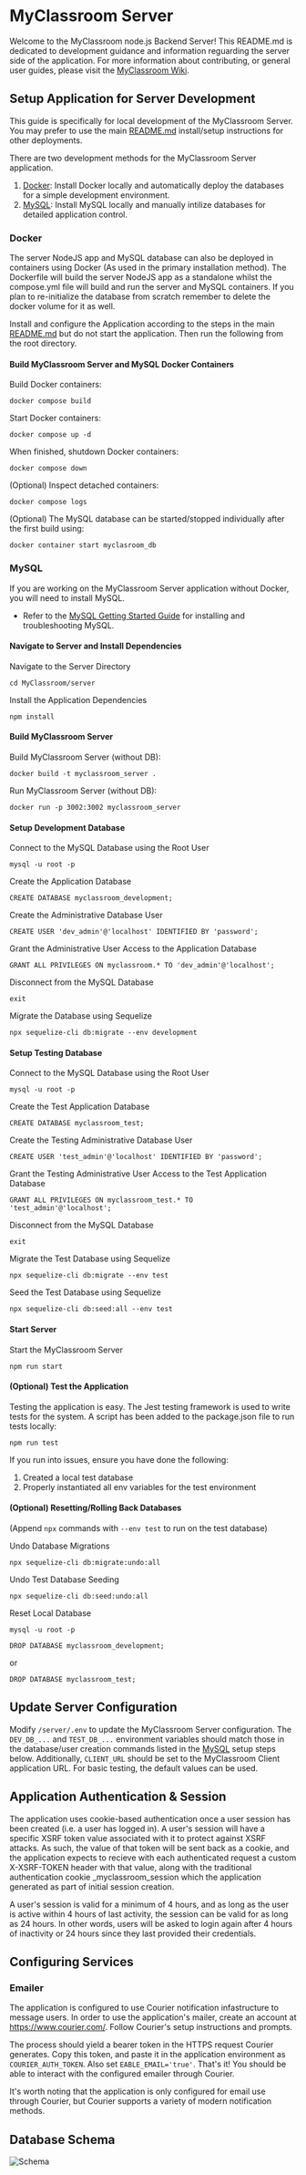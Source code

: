 # MyClassroom Server
Welcome to the MyClassroom node.js Backend Server! This README.md is dedicated to development guidance and information reguarding the server side of the application. For more information about contributing, or general user guides, please visit the [MyClassroom Wiki](https://github.com/OSU-MC/MyClassroom/wiki).

## Setup Application for Server Development
This guide is specifically for local development of the MyClassroom Server. You may prefer to use the main [README.md](../README.md) install/setup instructions for other deployments.

There are two development methods for the MyClassroom Server application.

1. [Docker](#docker): Install Docker locally and automatically deploy the databases for a simple development environment.
2. [MySQL](#mysql): Install MySQL locally and manually intilize databases for detailed application control.

### Docker
The server NodeJS app and MySQL database can also be deployed in containers using Docker (As used in the primary installation method). The Dockerfile will build the server NodeJS app as a standalone whilst the compose.yml file will build and run the server and MySQL containers. If you plan to re-initialize the database from scratch remember to delete the docker volume for it as well.

Install and configure the Application according to the steps in the main [README.md](../README.md) but do not start the application. Then run the following from the root directory.

#### Build MyClassroom Server and MySQL Docker Containers
Build Docker containers:
```
docker compose build
```

Start Docker containers:
```
docker compose up -d
```

When finished, shutdown Docker containers:
```
docker compose down
```

(Optional) Inspect detached containers:
```
docker compose logs
```

(Optional) The MySQL database can be started/stopped individually after the first build using:
```
docker container start myclasroom_db
```

### MySQL
If you are working on the MyClassroom Server application without Docker, you will need to install MySQL.

- Refer to the [MySQL Getting Started Guide](https://dev.mysql.com/doc/mysql-getting-started/en/) for installing and troubleshooting MySQL.

#### Navigate to Server and Install Dependencies

Navigate to the Server Directory
```
cd MyClassroom/server
```

Install the Application Dependencies
```
npm install
```

#### Build MyClassroom Server
Build MyClassroom Server (without DB):
```
docker build -t myclassroom_server .
```

Run MyClassroom Server (without DB):
```
docker run -p 3002:3002 myclassroom_server
```

#### Setup Development Database
Connect to the MySQL Database using the Root User
```
mysql -u root -p
```

Create the Application Database
```
CREATE DATABASE myclassroom_development;
```

Create the Administrative Database User
```
CREATE USER 'dev_admin'@'localhost' IDENTIFIED BY 'password';
```

Grant the Administrative User Access to the Application Database
```
GRANT ALL PRIVILEGES ON myclassroom.* TO 'dev_admin'@'localhost';
```

Disconnect from the MySQL Database
```
exit
```

Migrate the Database using Sequelize
```
npx sequelize-cli db:migrate --env development
```

#### Setup Testing Database
Connect to the MySQL Database using the Root User
```
mysql -u root -p
```

Create the Test Application Database
```
CREATE DATABASE myclassroom_test;
```

Create the Testing Administrative Database User
```
CREATE USER 'test_admin'@'localhost' IDENTIFIED BY 'password';
```

Grant the Testing Administrative User Access to the Test Application Database
```
GRANT ALL PRIVILEGES ON myclassroom_test.* TO 'test_admin'@'localhost';
```

Disconnect from the MySQL Database
```
exit
```

Migrate the Test Database using Sequelize
```
npx sequelize-cli db:migrate --env test
```

Seed the Test Database using Sequelize
```
npx sequelize-cli db:seed:all --env test
```

#### Start Server
Start the MyClassroom Server
```
npm run start
```

#### (Optional) Test the Application
Testing the application is easy. The Jest testing framework is used to write tests for the system. A script has been added to the package.json file to run tests locally:
```
npm run test
```

If you run into issues, ensure you have done the following:

1. Created a local test database
2. Properly instantiated all env variables for the test environment

#### (Optional) Resetting/Rolling Back Databases
(Append `npx` commands with `--env test` to run on the test database)

Undo Database Migrations
```
npx sequelize-cli db:migrate:undo:all
```

Undo Test Database Seeding
```
npx sequelize-cli db:seed:undo:all
```

Reset Local Database
```
mysql -u root -p
```

```
DROP DATABASE myclassroom_development;
```

or

```
DROP DATABASE myclassroom_test;
```

## Update Server Configuration
Modify `/server/.env` to update the MyClassroom Server configuration. The `DEV_DB_...` and `TEST_DB_...` environment variables should match those in the database/user creation commands listed in the [MySQL](#mysql) setup steps below. Additionally, `CLIENT_URL` should be set to the MyClassroom Client application URL. For basic testing, the default values can be used.

## Application Authentication & Session
The application uses cookie-based authentication once a user session has been created (i.e. a user has logged in). A user's session will have a specific XSRF token value associated with it to protect against XSRF attacks. As such, the value of that token will be sent back as a cookie, and the application expects to recieve with each authenticated request a custom X-XSRF-TOKEN header with that value, along with the traditional authentication cookie \_myclassroom_session which the application generated as part of initial session creation.

A user's session is valid for a minimum of 4 hours, and as long as the user is active within 4 hours of last activity, the session can be valid for as long as 24 hours. In other words, users will be asked to login again after 4 hours of inactivity or 24 hours since they last provided their credentials.

## Configuring Services
### Emailer
The application is configured to use Courier notification infastructure to message users. In order to use the application's mailer, create an account at https://www.courier.com/. Follow Courier's setup instructions and prompts.

The process should yield a bearer token in the HTTPS request Courier generates. Copy this token, and paste it in the application environment as `COURIER_AUTH_TOKEN`. Also set `EABLE_EMAIL='true'`. That's it! You should be able to interact with the configured emailer through Courier.

It's worth noting that the application is only configured for email use through Courier, but Courier supports a variety of modern notification methods.

## Database Schema
![Schema](https://github.com/user-attachments/assets/cc642b55-d099-46cd-a5c4-95efee36c15e)
